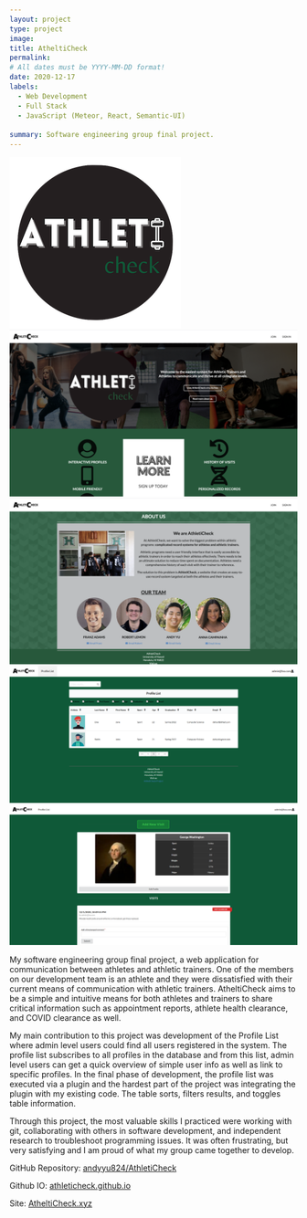 ```yaml
---
layout: project
type: project
image: 
title: AtheltiCheck
permalink:
# All dates must be YYYY-MM-DD format!
date: 2020-12-17
labels:
  - Web Development
  - Full Stack
  - JavaScript (Meteor, React, Semantic-UI)

summary: Software engineering group final project.
---
```


<div class="ui small rounded images">
  <img class="ui image" src="../images/AthletiCheck-Images/logo.png">
  <img class="ui image" src="../images/AthletiCheck-Images/landing-1.png">
  <img class="ui image" src="../images/AthletiCheck-Images/about-us.png">
  <img class="ui image" src="../images/AthletiCheck-Images/profilelist.PNG">
  <img class="ui image" src="../images/AthletiCheck-Images/profile.PNG">
</div>

My software engineering group final project, a web application for communication between athletes and athletic trainers. One of the members on our development team is an athlete and they were dissatisfied with their current means of communication with athletic trainers. AtheltiCheck aims to be a simple and intuitive means for both athletes and trainers to share critical information such as appointment reports, athlete health clearance, and COVID clearance as well.

My main contribution to this project was development of the Profile List where admin level users could find all users registered in the system. The profile list subscribes to all profiles in the database and from this list, admin level users can get a quick overview of simple user info as well as link to specific profiles. In the final phase of development, the profile list was executed via a plugin and the hardest part of the project was integrating the plugin with my existing code. The table sorts, filters results, and toggles table information.

Through this project, the most valuable skills I practiced were working with git, collaborating with others in software development, and independent research to troubleshoot programming issues. It was often frustrating, but very satisfying and I am proud of what my group came together to develop. 

GitHub Repository: <a href="https://github.com/athleticheck/athleticheck"><i class="large github icon "></i>andyyu824/AthletiCheck</a>

Github IO: <a href="https://athleticheck.github.io/"><i class="large github icon "></i>athleticheck.github.io</a>

Site: <a href="athleticheck.xyz/">AtheltiCheck.xyz</a>
